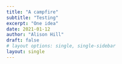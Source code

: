 ```yaml
---
title: "A campfire"
subtitle: "Testing"
excerpt: "One idea"
date: 2021-01-12
author: "Alison Hill"
draft: false
# layout options: single, single-sidebar
layout: single
---
```


